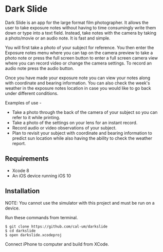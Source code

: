 # Dark Slide

Dark Slide is an app for the large format film photographer. 
It allows the user to take exposure notes without having to time consumingly write them down or type into a text field. Instead, take notes with the camera by taking a photo/movie or an audio note. It is fast and simple.

You will first take a photo of your subject for reference. You then enter the Exposure notes menu where you can tap on the camera preview to take a photo note or press the full screen button to enter a full screen camera view where you can record video or change the camera settings. To record an audio note press the audio button.

Once you have made your exposure note you can view your notes along with coordinate and bearing information. You can also check the week's weather in the exposure notes location in case you would like to go back under different conditions.

Examples of use -

* Take a photo through the back of the camera of your subject so you can refer to it while printing.
* Take a photo of the settings on your lens for an instant record.
* Record audio or video observations of your subject.
* Plan to revisit your subject with coordinate and bearing information to predict sun location while also having the ability to check the weather report.

## Requirements

* Xcode 8
* An iOS device running iOS 10

## Installation

NOTE: You cannot use the simulator with this project and must be run on a device.

Run these commands from terminal.
```
$ git clone https://github.com/cal-um/darkslide
$ cd darkslide
$ open darkslide.xcodeproj
```
Connect iPhone to computer and build from XCode.
